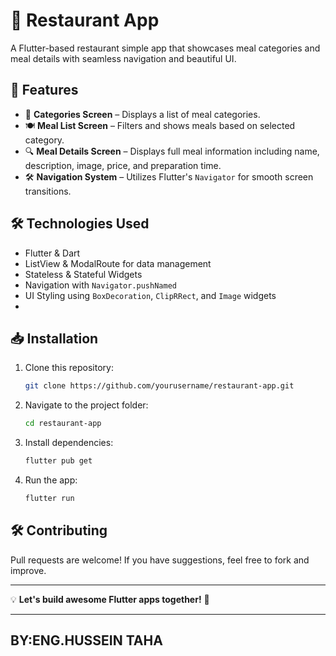 # 📱 Restaurant App

A Flutter-based restaurant  simple app that showcases meal categories and meal details with seamless navigation and beautiful UI.

## 🚀 Features

- 📌 **Categories Screen** – Displays a list of meal categories.
- 🍽 **Meal List Screen** – Filters and shows meals based on selected category.
- 🔍 **Meal Details Screen** – Displays full meal information including name, description, image, price, and preparation time.
- 🛠 **Navigation System** – Utilizes Flutter's `Navigator` for smooth screen transitions.

## 🛠 Technologies Used

- Flutter & Dart
- ListView & ModalRoute for data management
- Stateless & Stateful Widgets
- Navigation with `Navigator.pushNamed`
- UI Styling using `BoxDecoration`, `ClipRRect`, and `Image` widgets
- 

## 📥 Installation

1. Clone this repository:
   ```sh
   git clone https://github.com/yourusername/restaurant-app.git
   ```
2. Navigate to the project folder:
   ```sh
   cd restaurant-app
   ```
3. Install dependencies:
   ```sh
   flutter pub get
   ```
4. Run the app:
   ```sh
   flutter run
   ```

## 🛠 Contributing

Pull requests are welcome! If you have suggestions, feel free to fork and improve.



---

💡 **Let's build awesome Flutter apps together!** 🚀

---
## BY:ENG.HUSSEIN TAHA
